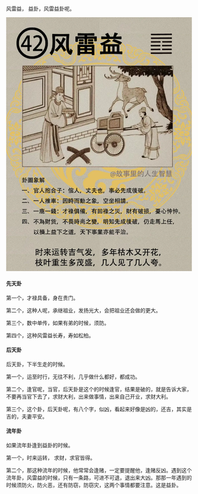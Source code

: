 风雷益， 益卦，风雷益卦呢。

![图片](../img/风雷益.jpg)

#### 先天卦

第一个，才禄具备，身在贵门。

第二个，这种人呢，承继祖业，发扬光大，会把祖业还会做的更大。

第三个，数中单传，如果有弟的时候，须防。

第四个，这种风雷益长寿，寿如松柏。

#### 后天卦

后天卦，下半生走的时候。

第一个，运至时行，无往不利，几乎做什么都好，都成功。

第二个，逢官呢，当官，后天卦是这个的时候逢官，结果是破的，就是告诉大家，不要再当官下去了，求财大利，出来做事情，出来自己开业，求财大利。

第三个，这个卦，后天卦呢，有八个字，似凶，看起来好像是凶的，还吉，其实是吉的，夫妻平安。

#### 流年卦

如果流年卦逢到益卦的时候。

第一个，时来运转， 求财，求官皆得。

第二个，那这种流年的时候，他常常会逢赌，一定要提醒他，逢赌反凶。遇到这个流年卦，风雷益的时候，只有一条路，可进不可退，退出来大凶。那那一年遇到的时候须防火，防火恶，还有防窃，防窃灾，这两个事情都要注意。这是益卦。